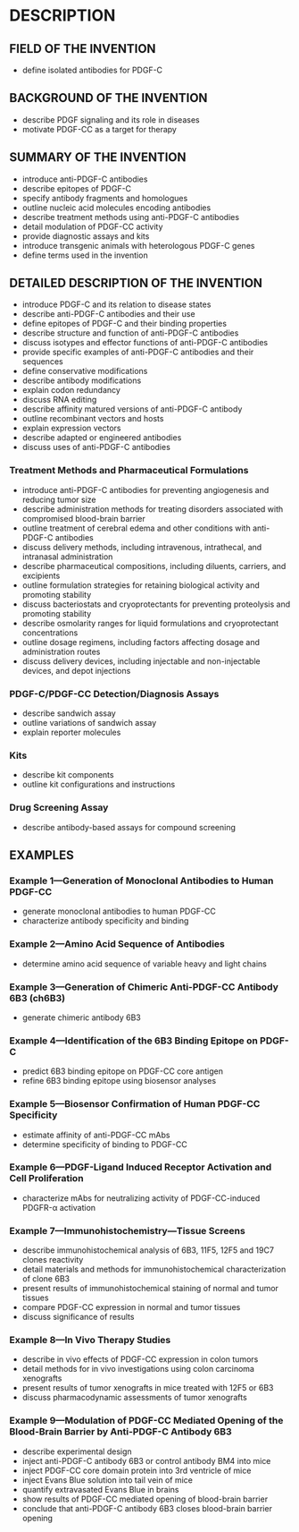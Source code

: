 # DESCRIPTION

## FIELD OF THE INVENTION

- define isolated antibodies for PDGF-C

## BACKGROUND OF THE INVENTION

- describe PDGF signaling and its role in diseases
- motivate PDGF-CC as a target for therapy

## SUMMARY OF THE INVENTION

- introduce anti-PDGF-C antibodies
- describe epitopes of PDGF-C
- specify antibody fragments and homologues
- outline nucleic acid molecules encoding antibodies
- describe treatment methods using anti-PDGF-C antibodies
- detail modulation of PDGF-CC activity
- provide diagnostic assays and kits
- introduce transgenic animals with heterologous PDGF-C genes
- define terms used in the invention

## DETAILED DESCRIPTION OF THE INVENTION

- introduce PDGF-C and its relation to disease states
- describe anti-PDGF-C antibodies and their use
- define epitopes of PDGF-C and their binding properties
- describe structure and function of anti-PDGF-C antibodies
- discuss isotypes and effector functions of anti-PDGF-C antibodies
- provide specific examples of anti-PDGF-C antibodies and their sequences
- define conservative modifications
- describe antibody modifications
- explain codon redundancy
- discuss RNA editing
- describe affinity matured versions of anti-PDGF-C antibody
- outline recombinant vectors and hosts
- explain expression vectors
- describe adapted or engineered antibodies
- discuss uses of anti-PDGF-C antibodies

### Treatment Methods and Pharmaceutical Formulations

- introduce anti-PDGF-C antibodies for preventing angiogenesis and reducing tumor size
- describe administration methods for treating disorders associated with compromised blood-brain barrier
- outline treatment of cerebral edema and other conditions with anti-PDGF-C antibodies
- discuss delivery methods, including intravenous, intrathecal, and intranasal administration
- describe pharmaceutical compositions, including diluents, carriers, and excipients
- outline formulation strategies for retaining biological activity and promoting stability
- discuss bacteriostats and cryoprotectants for preventing proteolysis and promoting stability
- describe osmolarity ranges for liquid formulations and cryoprotectant concentrations
- outline dosage regimens, including factors affecting dosage and administration routes
- discuss delivery devices, including injectable and non-injectable devices, and depot injections

### PDGF-C/PDGF-CC Detection/Diagnosis Assays

- describe sandwich assay
- outline variations of sandwich assay
- explain reporter molecules

### Kits

- describe kit components
- outline kit configurations and instructions

### Drug Screening Assay

- describe antibody-based assays for compound screening

## EXAMPLES

### Example 1—Generation of Monoclonal Antibodies to Human PDGF-CC

- generate monoclonal antibodies to human PDGF-CC
- characterize antibody specificity and binding

### Example 2—Amino Acid Sequence of Antibodies

- determine amino acid sequence of variable heavy and light chains

### Example 3—Generation of Chimeric Anti-PDGF-CC Antibody 6B3 (ch6B3)

- generate chimeric antibody 6B3

### Example 4—Identification of the 6B3 Binding Epitope on PDGF-C

- predict 6B3 binding epitope on PDGF-CC core antigen
- refine 6B3 binding epitope using biosensor analyses

### Example 5—Biosensor Confirmation of Human PDGF-CC Specificity

- estimate affinity of anti-PDGF-CC mAbs
- determine specificity of binding to PDGF-CC

### Example 6—PDGF-Ligand Induced Receptor Activation and Cell Proliferation

- characterize mAbs for neutralizing activity of PDGF-CC-induced PDGFR-α activation

### Example 7—Immunohistochemistry—Tissue Screens

- describe immunohistochemical analysis of 6B3, 11F5, 12F5 and 19C7 clones reactivity
- detail materials and methods for immunohistochemical characterization of clone 6B3
- present results of immunohistochemical staining of normal and tumor tissues
- compare PDGF-CC expression in normal and tumor tissues
- discuss significance of results

### Example 8—In Vivo Therapy Studies

- describe in vivo effects of PDGF-CC expression in colon tumors
- detail methods for in vivo investigations using colon carcinoma xenografts
- present results of tumor xenografts in mice treated with 12F5 or 6B3
- discuss pharmacodynamic assessments of tumor xenografts

### Example 9—Modulation of PDGF-CC Mediated Opening of the Blood-Brain Barrier by Anti-PDGF-C Antibody 6B3

- describe experimental design
- inject anti-PDGF-C antibody 6B3 or control antibody BM4 into mice
- inject PDGF-CC core domain protein into 3rd ventricle of mice
- inject Evans Blue solution into tail vein of mice
- quantify extravasated Evans Blue in brains
- show results of PDGF-CC mediated opening of blood-brain barrier
- conclude that anti-PDGF-C antibody 6B3 closes blood-brain barrier opening

